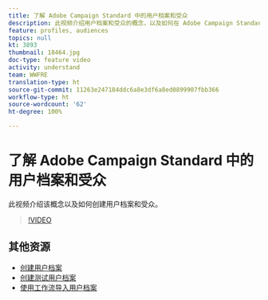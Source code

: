 ```yaml
---
title: 了解 Adobe Campaign Standard 中的用户档案和受众
description: 此视频介绍用户档案和受众的概念，以及如何在 Adobe Campaign Standard 中创建用户档案和受众。
feature: profiles, audiences
topics: null
kt: 3893
thumbnail: 18464.jpg
doc-type: feature video
activity: understand
team: WWFRE
translation-type: ht
source-git-commit: 11263e247184ddc6a8e3df6a8ed0899907fbb366
workflow-type: ht
source-wordcount: '62'
ht-degree: 100%

---
```



# 了解 Adobe Campaign Standard 中的用户档案和受众

此视频介绍该概念以及如何创建用户档案和受众。

>[!VIDEO](https://video.tv.adobe.com/v/18464?quality=12&captions=chi_hans)

## 其他资源

* [创建用户档案](/help/profiles-and-audiences/creating-a-profile.md)
* [创建测试用户档案](/help/profiles-and-audiences/test-profiles.md)
* [使用工作流导入用户档案](/help/managing-processes-and-data/importing-profiles.md)
